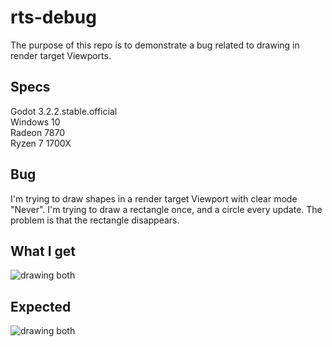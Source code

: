 # rts-debug

The purpose of this repo is to demonstrate a bug related to drawing in render target Viewports.

## Specs
Godot 3.2.2.stable.official  
Windows 10  
Radeon 7870  
Ryzen 7 1700X  

## Bug

I'm trying to draw shapes in a render target Viewport with clear mode "Never". I'm trying to draw a rectangle once, and a circle every update. The problem is that the rectangle disappears.

## What I get

![drawing both](https://i.imgur.com/eaJGEj2.png)

## Expected

![drawing both](https://i.imgur.com/PELRr8d.png)
